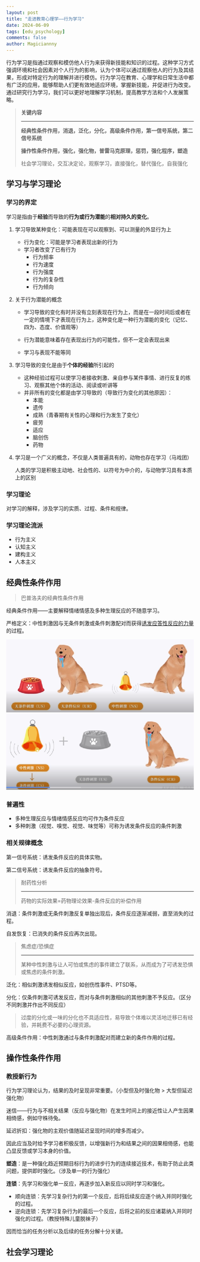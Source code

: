 ```yaml
---
layout: post
title: "走进教育心理学——行为学习"
date: 2024-06-09
tags: [edu_psychology]
comments: false
author: Magiciannny
---
```


行为学习是指通过观察和模仿他人行为来获得新技能和知识的过程。这种学习方式强调环境和社会因素对个人行为的影响，认为个体可以通过观察他人的行为及其结果，形成对特定行为的理解并进行模仿。行为学习在教育、心理学和日常生活中都有广泛的应用，能够帮助人们更有效地适应环境，掌握新技能，并促进行为改变。通过研究行为学习，我们可以更好地理解学习机制，提高教学方法和个人发展策略。

> **关键内容**
>
> ---
>
> **经典性条件作用，消退，泛化，分化，高级条件作用，第一信号系统，第二信号系统**
>
> **操作性条件作用，强化，强化物，普雷马克原理，惩罚，强化程序，塑造**
>
> 社会学习理论，交互决定论，观察学习，直接强化，替代强化，自我强化

<!-- more -->

## 学习与学习理论

### 学习的界定

学习是指由于**经验**而导致的**行为或行为潜能**的**相对持久的变化**。

1. 学习导致某种变化：可能表现在可以观察到、可以测量的外显行为上

    - 行为变化：可能是学习者表现出新的行为
    - 学习者改变了已有行为
        - 行为频率
        - 行为速度
        - 行为强度
        - 行为的复杂性
        - 行为倾向

2. 关于行为潜能的概念

    - 学习导致的变化有时并没有立刻表现在行为上，而是在一段时间后或者在一定的情境下才表现在行为上，这种变化是一种行为潜能的变化（记忆、四为、态度、价值观等）

    - 行为潜能意味着存在表现出行为的可能性，但不一定会表现出来
    - 学习与表现不能等同

3. 学习导致的变化是由于**个体的经验**所引起的

    - 这种经验过程可以使学习者接收刺激、亲自参与某件事情、进行反复的练习、观察其他个体的活动、阅读或听讲等
    - 并非所有的变化都是由学习导致的（导致行为变化的其他原因）：
        - 本能
        - 遗传
        - 成熟（青春期有关性的心理和行为发生了变化）
        - 疲劳
        - 适应
        - 脑创伤
        - 药物

4. 学习是一个广义的概念，不仅是人类普遍具有的，动物也存在学习（马戏团）

    人类的学习是积极主动地、社会性的、以符号为中介的，与动物学习具有本质上的区别



### 学习理论

对学习的解释，涉及学习的实质、过程、条件和规律。

### 学习理论流派

- 行为主义
- 认知主义
- 建构主义
- 人本主义

## 经典性条件作用

> 巴普洛夫的经典性条件作用

经典条件作用——主要解释情绪情感及多种生理反应的不随意学习。

严格定义：中性刺激因与无条件刺激或条件刺激配对而获得<u>诱发应答性反应的力量</u>的过程。

<img src="2024-06-09-eduPsychology/image-20240609140041648.png" alt="image-20240609140041648" style="zoom:80%;" />

<img src="2024-06-09-eduPsychology/image-20240609140307053.png" alt="image-20240609140307053" style="zoom:80%;" />

### 普遍性

- 多种生理反应与情绪情感反应均可作为条件反应
- 多种刺激（视觉、嗅觉、视觉、味觉等）可称为诱发条件反应的条件刺激

### 相关规律概念

第一信号系统：诱发条件反应的具体实物。

第二信号系统：诱发条件反应的抽象符号。

> 耐药性分析
> 
> ---
> 
> 药物的实际效果=药物理论效果-条件反应的补偿作用

消退：条件刺激或无条件刺激反复单独出现后，条件反应逐渐减弱，直至消失的过程。

自发恢复：已消失的条件反应再次出现。

> 焦虑症/恐惧症
>
> ---
>
> 某种中性刺激与让人可怕或焦虑的事件建立了联系，从而成为了可诱发恐惧或焦虑的条件刺激。

泛化：相似刺激诱发相似反应，如创伤性事件、PTSD等。

分化：仅条件刺激可诱发反应，而对与条件刺激相似的其他刺激不予反应。（区分不同刺激并作出不同反应）

> 过度的分化或一味的分化也不具适应性，易导致个体难以灵活地迁移已有经验，并耗费不必要的心理资源。

高级条件作用：中性刺激通过与条件刺激配对而建立新的条件作用的过程。

## 操作性条件作用

### 教授新行为

行为学习理论认为，结果的及时呈现非常重要。（小型但及时强化物 > 大型但延迟强化物）

迷信——行为与不相关结果（反应与强化物）在发生时间上的接近性让人产生因果相倚感，例如守株待兔。

延迟折扣：强化物的主观价值随延迟呈现时间的增多而减少。

因此应当及时给予学习者积极反馈，以增强新行为和结果之间的因果相倚感，也能凸显反馈或学习本身的价值。

**塑造**：是一种强化趋近预期目标行为的进步行为的连续接近技术，有助于防止此类问题，提供即时强化。（涉及单一的行为强化）

**连锁**：先学习和强化单一反应，再逐步加入新反应以同时学习和强化。

- 顺向连锁：先学习复杂行为的第一个反应，后将后续反应逐个纳入并同时强化的过程。
- 逆向连锁：先学习复杂行为的最后一个反应，后将之前的反应诸葛纳入并同时强化的过程。（教授特殊儿童脱袜子）

因而恰当的任务分析以及后续的任务分解十分关键。

## 社会学习理论



